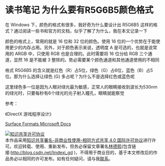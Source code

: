 
# 读书笔记 为什么要有R5G6B5颜色格式

在 Windows 下，颜色的格式有很多，我好奇为什么要设计出 R5G6B5 这样的格式？通过阅读一些书和官方的文档，似乎了解了为什么，我在本文记录一下

<!--more-->


<!-- 博客 -->
<!-- 发布 -->

颜色的格式上，常用的就是 16 位和 32 位的颜色。使用 16 位的一个优势在于能使用更少的内存占用。另外，对于颜色表示来说，透明度 A 是可选的，也就是说常用的 ARGB 中，只使用 RGB 也是合理的。此时需要将 16 位分给 RGB 三个通道，显然 16 是不能被 3 整除的。势必需要某个颜色通道和其他通道使用的不相同

格式 R5G6B5 的含义就是红色（R）占5位，绿色（G）占6位，蓝色（B）占5位。那为什么选择让绿色 (G) 多占呢？为什么不是选择红色或蓝色呢

这里绿色多一位是因为人眼对绿光最为敏感，正常人的眼睛接收到波长为530nm的绿光时，只要每秒有6个绿光的光子射入瞳孔，眼睛就能察觉

参考：

《DirectX 游戏程序设计》

[Surface Formats Microsoft Docs](https://docs.microsoft.com/en-us/previous-versions/windows/desktop/bb153349(v=vs.85)?redirectedfrom=MSDN&WT.mc_id=WD-MVP-5003260 )





<a rel="license" href="http://creativecommons.org/licenses/by-nc-sa/4.0/"><img alt="知识共享许可协议" style="border-width:0" src="https://licensebuttons.net/l/by-nc-sa/4.0/88x31.png" /></a><br />本作品采用<a rel="license" href="http://creativecommons.org/licenses/by-nc-sa/4.0/">知识共享署名-非商业性使用-相同方式共享 4.0 国际许可协议</a>进行许可。欢迎转载、使用、重新发布，但务必保留文章署名[林德熙](http://blog.csdn.net/lindexi_gd)(包含链接:http://blog.csdn.net/lindexi_gd )，不得用于商业目的，基于本文修改后的作品务必以相同的许可发布。如有任何疑问，请与我[联系](mailto:lindexi_gd@163.com)。